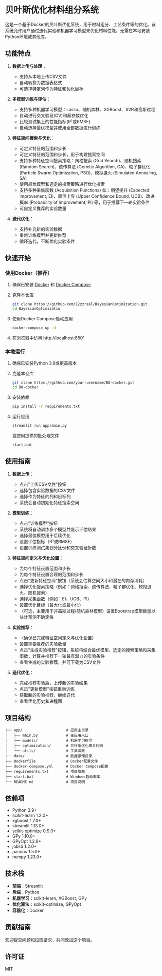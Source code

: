 # 贝叶斯优化材料组分系统

这是一个基于Docker的贝叶斯优化系统，用于材料组分、工艺条件等的优化。该系统允许用户通过迭代实验和机器学习模型来优化材料性能，无需在本地安装Python环境或其他库。

## 功能特点

1. **数据上传与处理**：
   - 支持从本地上传CSV文件
   - 自动转换为数据表格式
   - 可选择特定列作为特征和优化目标

2. **多模型训练与评估**：
   - 支持多种机器学习模型：Lasso、随机森林、XGBoost、SVR和高斯过程
   - 自动进行交叉验证(CV)和超参数优化
   - 比较测试集上的性能指标(R²或RMSE)
   - 自动选择最优模型并使用全部数据进行训练

3. **特征空间搜索与优化**：
   - 可定义特征的范围和步长
   - 可定义特征的范围和步长，用于构建搜索空间
   - 支持多种特征空间搜索策略：网格搜索 (Grid Search)、随机搜索 (Random Search)、遗传算法 (Genetic Algorithm, GA)、粒子群优化 (Particle Swarm Optimization, PSO)、模拟退火 (Simulated Annealing, SA)
   - 使用最优模型和选定的搜索策略进行优化搜索
   - 支持多种采集函数 (Acquisition Functions) 如：期望提升 (Expected Improvement, EI)、置信上界 (Upper Confidence Bound, UCB)、改进概率 (Probability of Improvement, PI) 等，用于推荐下一轮实验条件
   - 可自定义推荐的实验数量

4. **迭代优化**：
   - 支持补充新的实验数据
   - 重新训练模型并更新推荐
   - 循环迭代，不断优化实验条件

## 快速开始

### 使用Docker（推荐）

1. 确保已安装 [Docker](https://www.docker.com/products/docker-desktop/) 和 [Docker Compose](https://docs.docker.com/compose/install/)

2. 克隆本仓库
   ```bash
   git clone https://github.com/E2zzreal/BayesianOptimization.git
   cd BayesianOptimizatio
   ```

3. 使用Docker Compose启动应用
   ```bash
   docker-compose up -d
   ```

4. 在浏览器中访问 http://localhost:8501

### 本地运行

1. 确保已安装Python 3.9或更高版本

2. 克隆本仓库
   ```bash
   git clone https://github.com/your-username/BO-docker.git
   cd BO-docker
   ```

3. 安装依赖
   ```bash
   pip install -r requirements.txt
   ```

4. 运行应用
   ```bash
   streamlit run app/main.py
   ```
   或使用提供的批处理文件
   ```bash
   start.bat
   ```

## 使用指南

1. **数据上传**：
   - 点击"上传CSV文件"按钮
   - 选择包含实验数据的CSV文件
   - 选择作为特征的列和目标列
   - 系统会自动初始化特征搜索空间

2. **模型训练**：
   - 点击"训练模型"按钮
   - 系统将自动训练多个模型并显示评估结果
   - 选择最佳模型用于后续优化
   - 设置评估指标（R²或RMSE）
   - 设置训练测试集划分比例和交叉验证折数

3. **特征空间定义与优化设置**：
   - 为每个特征设置范围和步长
   - 为每个特征设置合理的范围和步长
   - 点击"更新特征空间"按钮（系统会估算空间大小和潜在的内存消耗）
   - 选择优化搜索策略（例如：网格搜索、遗传算法、粒子群优化、模拟退火、随机搜索）
   - 选择采集函数（例如：EI、UCB、PI）
   - 设置优化目标（最大化或最小化）
   - （可选，主要用于非高斯过程/随机森林模型）设置Bootstrap模型数量以估计预测不确定性

4. **实验推荐**：
   - （确保已完成特征空间定义与优化设置）
   - 设置需要推荐的实验数量
   - 点击"生成实验推荐"按钮，系统将结合最优模型、选定的搜索策略和采集函数，计算并推荐下一轮最有潜力的实验条件
   - 查看生成的实验推荐，并可下载为CSV文件

5. **迭代优化**：
   - 完成推荐实验后，上传新的实验结果
   - 点击"更新模型"按钮重新训练
   - 获取新的实验推荐，继续迭代
   - 查看优化历史和进程图

## 项目结构

```
├── app/                    # 应用主目录
│   ├── main.py             # 主应用入口
│   ├── models/             # 机器学习模型
│   ├── optimization/       # 贝叶斯优化相关代码
│   └── utils/              # 工具函数
├── data/                   # 数据存储目录
├── Dockerfile              # Docker配置文件
├── docker-compose.yml      # Docker Compose配置
├── requirements.txt        # 项目依赖
├── start.bat               # Windows启动脚本
└── README.md               # 项目说明
```

## 依赖项

- Python 3.9+
- scikit-learn 1.2.0+
- xgboost 1.7.0+
- streamlit 1.13.0+
- scikit-optimize 0.9.0+
- GPy 1.10.0+
- GPyOpt 1.2.6+
- joblib 1.2.0+
- pandas 1.5.0+
- numpy 1.23.0+

## 技术栈

- **前端**：Streamlit
- **后端**：Python
- **机器学习**：scikit-learn, XGBoost, GPy
- **优化算法**：scikit-optimize, GPyOpt
- **容器化**：Docker

## 贡献指南

欢迎提交问题和拉取请求，共同改进这个项目。

## 许可证

[MIT](LICENSE)
